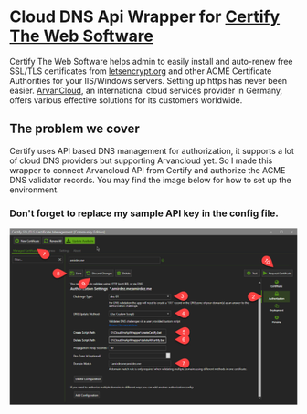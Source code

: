 # Cloud DNS Api Wrapper for [Certify The Web Software](https://certifytheweb.com/)

Certify The Web Software helps admin to easily install and auto-renew free SSL/TLS certificates from [letsencrypt.org](https://letsencrypt.org) and other ACME Certificate Authorities for your IIS/Windows servers. 
Setting up https has never been easier.
[ArvanCloud](https://www.arvancloud.com/en/about), an international cloud services provider in Germany, offers various effective solutions for its customers worldwide.

## The problem we cover

Certify uses API based DNS management for authorization, it supports a lot of cloud DNS providers but supporting Arvancloud yet.
So I made this wrapper to connect Arvancloud API from Certify and authorize the ACME DNS validator records.
You may find the image below for how to set up the environment.


### Don't forget to replace my sample API key in the config file.
![alt text](https://github.com/AmirDez/cloud-dns-api-wrapper/blob/main/Images/CloudDnsWrapper.jpg "How to setup")


